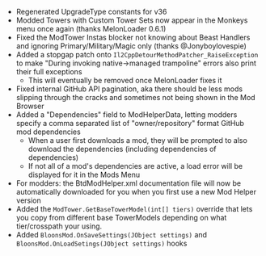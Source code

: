 - Regenerated UpgradeType constants for v36
- Modded Towers with Custom Tower Sets now appear in the Monkeys menu once again (thanks MelonLoader 0.6.1)
- Fixed the ModTower Instas blocker not knowing about Beast Handlers and ignoring Primary/Military/Magic only (thanks @Jonyboylovespie)
- Added a stopgap patch onto `Il2CppDetourMethodPatcher_RaiseException` to make "During invoking native->managed trampoline" errors also print their full exceptions
  - This will eventually be removed once MelonLoader fixes it
- Fixed internal GitHub API pagination, aka there should be less mods slipping through the cracks and sometimes not being shown in the Mod Browser
- Added a "Dependencies" field to ModHelperData, letting modders specify a comma separated list of "owner/repository" format GitHub mod dependencies
  - When a user first downloads a mod, they will be prompted to also download the dependencies (including dependencies of dependencies)
  - If not all of a mod's dependencies are active, a load error will be displayed for it in the Mods Menu 
- For modders: the BtdModHelper.xml documentation file will now be automatically downloaded for you when you first use a new Mod Helper version
- Added the `ModTower.GetBaseTowerModel(int[] tiers)` override that lets you copy from different base TowerModels depending on what tier/crosspath your using.
- Added `BloonsMod.OnSaveSettings(JObject settings)` and `BloonsMod.OnLoadSetings(JObject settings)` hooks